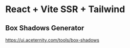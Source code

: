 # React + Vite SSR + Tailwind

## Box Shadows Generator

https://ui.aceternity.com/tools/box-shadows
